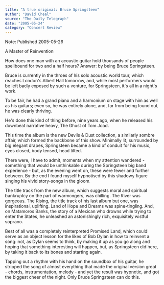 ```yaml
---
title: "A true original: Bruce Springsteen"
author: "David Cheal"
source: "The Daily Telegraph"
date: "2005-05-24"
category: "Concert Review"
---
```


Note: Published 2005-05-26

A Master of Reinvention

How does one man with an acoustic guitar hold thousands of people spellbound for two and a half hours? Answer: by being Bruce Springsteen.

Bruce is currently in the throes of his solo acoustic world tour, which reaches London's Albert Hall tomorrow, and, while most performers would be left badly exposed by such a venture, for Springsteen, it's all in a night's work.

To be fair, he had a grand piano and a harmonium on stage with him as well as his guitars; even so, he was entirely alone, and, far from being found out, he was clearly thriving.

He's done this kind of thing before, nine years ago, when he released his downbeat narrative heavy, The Ghost of Tom Joad.

This time the album is the new Devils & Dust collection, a similarly sombre affair, which formed the backbone of this show. Minimally lit, surrounded by big elegant drapes, Springsteen became a kind of conduit for his music, eyes closed, body tensed, head tilted.

There were, I have to admit, moments when my attention wandered - something that would be unthinkable during the Springsteen big band experience - but, as the evening went on, these were fewer and further between. By the end I found myself hypnotised by this shadowy figure singing his vivid story-songs in the gloom.

The title track from the new album, which suggests moral and spiritual bankruptcy on the part of warmongers, was chilling. The River was gorgeous. The Rising, the title track of his last album but one, was inspirational, uplifting. Land of Hope and Dreams was spine-tingling. And, on Matamoros Banks, the story of a Mexican who drowns while trying to enter the States, he unleashed an astonishingly rich, exquisitely wistful soprano.

Best of all was a completely reinterpreted Promised Land, which could serve as an object lesson for the likes of Bob Dylan in how to reinvent a song: not, as Dylan seems to think, by making it up as you go along and hoping that something interesting will happen, but, as Springsteen did here, by taking it back to its bones and starting again.

Tapping out a rhythm with his hand on the soundbox of his guitar, he stripped the song of almost everything that made the original version great - chords, instrumentation, melody - and yet the result was hypnotic, and got the biggest cheer of the night. Only Bruce Springsteen can do this.
